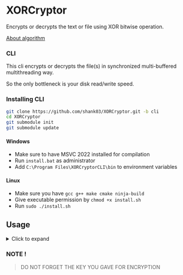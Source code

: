 # XORCryptor

Encrypts or decrypts the text or file using XOR bitwise operation.

[About algorithm](About.md)

### CLI

This cli encrypts or decrypts the file(s) in synchronized multi-buffered multithreading way.

So the only bottleneck is your disk read/write speed.

### Installing CLI

```bash
git clone https://github.com/shank03/XORCryptor.git -b cli
cd XORCryptor
git submodule init
git submodule update
```

#### Windows

- Make sure to have MSVC 2022 installed for compilation
- Run `install.bat` as administrator
- Add `C:\Program Files\XORCryptorCLI\bin` to environment variables

#### Linux

- Make sure you have `gcc g++ make cmake ninja-build`
- Give executable permission by `chmod +x install.sh`
- Run `sudo ./install.sh`

## Usage

<details>
<summary>Click to expand</summary>

It will ask for key everytime you encrypt or decrypt some file

```shell
$ xor_cryptor_cli [-p] [-r] -[e/d] -f [files...] [folders...]
```

### Encrypt

```shell
$ xor_cryptor_cli -e -f file.ext
```

```
Before command:         After command:

random_folder           random_folder
    |- some_fld             |- some_fld
    |   |- t.txt            |   |- t.txt
    |   |- p.txt            |   |- p.txt
    |   |- in_fld           |   |- in_fld
    |       |- v.mp4        |       |- v.mp4
    |- file.ext             |- file.ext.xrc
```

### With Folder

```shell
$ xor_cryptor_cli -e -f file.ext some_fld
```

```
Before command:         After command:

random_folder           random_folder
    |- some_fld             |- some_fld
    |   |- t.txt            |   |- t.txt.xrc
    |   |- p.txt            |   |- p.txt.xrc
    |   |- in_fld           |   |- in_fld
    |       |- v.mp4        |       |- v.mp4
    |- file.ext             |- file.ext.xrc
```

### Preserve source

```shell
$ xor_cryptor_cli -p -e -f file.ext some_fld
```

```
Before command:         After command:

random_folder           random_folder
    |- some_fld             |- some_fld
        |- t.txt            |   |- t.txt
        |- p.txt            |   |- t.txt.xrc
        |- in_fld           |   |- p.txt
        |   |- v.mp4        |   |- p.txt.xrc
        |- file.ext         |   |- in_fld
                            |       |- v.mp4
                            |- file.ext
                            |- file.ext.xrc
```

### Iterate Recursively

```shell
$ xor_cryptor_cli -r -e -f file.ext some_fld
```

```
Before command:         After command:

random_folder           random_folder
    |- some_fld             |- some_fld
    |   |- t.txt            |   |- t.txt.xrc
    |   |- p.txt            |   |- p.txt.xrc
    |   |- in_fld           |   |- in_fld
    |       |- v.mp4        |       |- v.mp4.xrc
    |- file.ext             |- file.ext.xrc
```

</details>

### NOTE !

> DO NOT FORGET THE KEY YOU GAVE FOR ENCRYPTION
